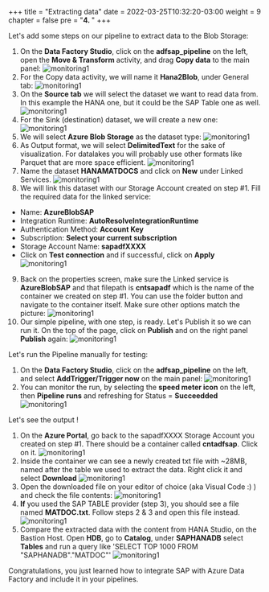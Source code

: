+++
title = "Extracting data"
date = 2022-03-25T10:32:20-03:00
weight = 9
chapter = false
pre = "<b>4. </b>"
+++

Let's add some steps on our pipeline to extract data to the Blob Storage: 

1. On the **Data Factory Studio**, click on the **adfsap_pipeline** on the left, open the **Move & Transform** activity, and drag **Copy data** to the main panel:
![monitoring1](/images/adf30.png?height=550px) 
2. For the Copy data activity, we will name it **Hana2Blob**, under General tab:
![monitoring1](/images/adf31.png?height=550px)
3. On the **Source tab** we will select the dataset we want to read data from. In this example the HANA one, but it could be the SAP Table one as well. 
![monitoring1](/images/adf32.png?height=250px)
4. For the Sink (destination) dataset, we will create a new one:
![monitoring1](/images/adf33.png?height=150px)
5. We will select **Azure Blob Storage** as the dataset type:
![monitoring1](/images/adf34.png?height=350px)
6. As Output format, we will select **DelimitedText** for the sake of visualization. For datalakes you will probably use other formats like Parquet that are more space efficient. 
![monitoring1](/images/adf35.png?height=350px)
7. Name the dataset **HANAMATDOCS** and click on **New** under Linked Services.
![monitoring1](/images/adf36.png?height=350px)
8. We will link this dataset with our Storage Account created on step #1. Fill the required data for the linked service: 
- Name: **AzureBlobSAP**
- Integration Runtime: **AutoResolveIntegrationRuntime**
- Authentication Method: **Account Key**
- Subscription: **Select your current subscription** 
- Storage Account Name: **sapadfXXXX** 
- Click on **Test connection** and if successful, click on **Apply**
![monitoring1](/images/adf37.png?height=550px)
9. Back on the properties screen, make sure the Linked service is **AzureBlobSAP** and that filepath is **cntsapadf** which is the name of the container we created on step #1. You can use the folder button and navigate to the container itself. Make sure other options match the picture:
![monitoring1](/images/adf38.png?height=450px)
10. Our simple pipeline, with one step, is ready. Let's Publish it so we can run it. On the top of the page, click on **Publish** and on the right panel **Publish** again: 
![monitoring1](/images/adf39.png?height=450px)

Let's run the Pipeline manually for testing: 
1. On the **Data Factory Studio**, click on the **adfsap_pipeline** on the left, and select **AddTrigger/Trigger now** on the main panel:
![monitoring1](/images/adf40.png?height=350px) 
2. You can monitor the run, by selecting the **speed meter icon** on the left, then **Pipeline runs** and refreshing for Status = **Succeedded**
![monitoring1](/images/adf41.png?height=250px) 

Let's see the output ! 
1. On the **Azure Portal**, go back to the sapadfXXXX Storage Account you created on step #1. There should be a container called **cntadfsap**. Click on it. 
![monitoring1](/images/adf42.png?height=350px) 
2. Inside the container we can see a newly created txt file with ~28MB, named after the table we used to extract the data. Right click it and select **Download**
![monitoring1](/images/adf43.png?height=350px) 
3. Open the downloaded file on your editor of choice (aka Visual Code :) ) and check the file contents: 
![monitoring1](/images/adf44.png?height=550px) 
4. **If** you used the SAP TABLE provider (step 3), you should see a file named **MATDOC.txt**. Follow steps 2 & 3 and open this file instead.
![monitoring1](/images/adf53.png?height=250px) 
5. Compare the extracted data with the content from HANA Studio, on the Bastion Host. Open **HDB**, go to **Catalog**, under **SAPHANADB** select **Tables** and run a query like 'SELECT TOP 1000 FROM "SAPHANADB"."MATDOC"'
![monitoring1](/images/adf55.png?height=550px) 

Congratulations, you just learned how to integrate SAP with Azure Data Factory and include it in your pipelines. 


